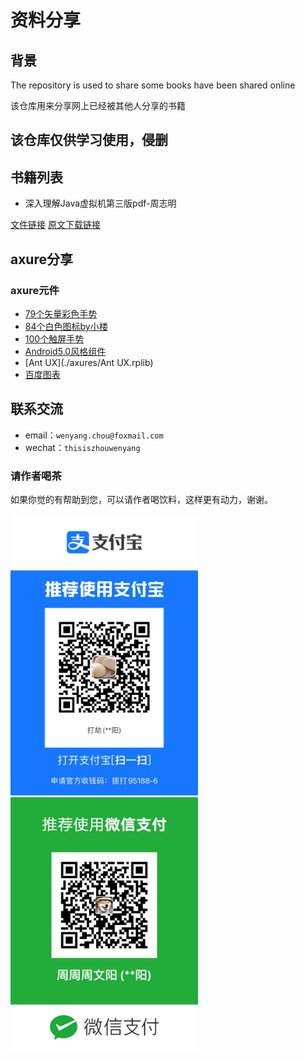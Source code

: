 # 资料分享

## 背景

The repository is used to share some books have been shared online

该仓库用来分享网上已经被其他人分享的书籍

## 该仓库仅供学习使用，侵删

## 书籍列表

- 深入理解Java虚拟机第三版pdf-周志明

[文件链接](./docs/1665144738702深入理解Java虚拟机：JVM高级特性与最佳实践（第3版）周志明.pdf) [原文下载链接](https://zhuanlan.zhihu.com/p/393148976)

## axure分享

### axure元件

- [79个矢量彩色手势](./axures/79个矢量彩色手势.rplib)
- [84个白色图标by小楼](./axures/84个白色图标by小楼.rplib)
- [100个触屏手势](./axures/100个触屏手势.rplib)
- [Android5.0风格组件](./axures/Android5.0风格组件.rplib)
- [Ant UX](./axures/Ant UX.rplib)
- [百度图表](./axures/百度图表.rplib)

## 联系交流

- email：`wenyang.chou@foxmail.com`
- wechat：`thisiszhouwenyang`

### 请作者喝茶

如果你觉的有帮助到您，可以请作者喝饮料，这样更有动力，谢谢。

<p align="left">
  <img width="300" src="./imgs/ali-collect.png">
  
  <img width="300" src="./imgs/wechat-collect.png">
</p>